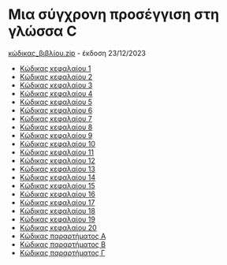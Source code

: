 # Μια σύγχρονη προσέγγιση στη γλώσσα C

[κώδικας_βιβλίου.zip](./book/c_book_src.zip) - έκδοση 23/12/2023

* [Κώδικας κεφαλαίου 1](./chapter1.md)
* [Κώδικας κεφαλαίου 2](./chapter2.md)
* [Κώδικας κεφαλαίου 3](./chapter3.md)
* [Κώδικας κεφαλαίου 4](./chapter4.md)
* [Κώδικας κεφαλαίου 5](./chapter5.md)
* [Κώδικας κεφαλαίου 6](./chapter6.md)
* [Κώδικας κεφαλαίου 7](./chapter7.md)
* [Κώδικας κεφαλαίου 8](./chapter8.md)
* [Κώδικας κεφαλαίου 9](./chapter9.md)
* [Κώδικας κεφαλαίου 10](./chapter10.md)
* [Κώδικας κεφαλαίου 11](./chapter11.md)
* [Κώδικας κεφαλαίου 12](./chapter12.md)
* [Κώδικας κεφαλαίου 13](./chapter13.md)
* [Κώδικας κεφαλαίου 14](./chapter14.md)
* [Κώδικας κεφαλαίου 15](./chapter15.md)
* [Κώδικας κεφαλαίου 16](./chapter16.md)
* [Κώδικας κεφαλαίου 17](./chapter17.md)
* [Κώδικας κεφαλαίου 18](./chapter18.md)
* [Κώδικας κεφαλαίου 19](./chapter19.md)
* [Κώδικας κεφαλαίου 20](./chapter20.md)
* [Κώδικας παραρτήματος Α](./appendix1.md)
* [Κώδικας παραρτήματος Β](./appendix2.md)
* [Κώδικας παραρτήματος Γ](./appendix3.md)


<!-- For full documentation visit [mkdocs.org](https://www.mkdocs.org).

## Commands

* `mkdocs new [dir-name]` - Create a new project.
* `mkdocs serve` - Start the live-reloading docs server.
* `mkdocs build` - Build the documentation site.
* `mkdocs -h` - Print help message and exit.

## Project layout

    mkdocs.yml    # The configuration file.
    docs/
        index.md  # The documentation homepage.
        ...       # Other markdown pages, images and other files. -->
